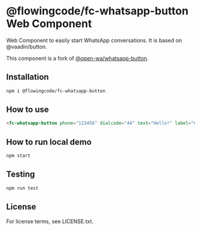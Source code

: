 # @flowingcode/fc-whatsapp-button Web Component

Web Component to easily start WhatsApp conversations. It is based on @vaadin/button. 

This component is a fork of [@open-wa/whatsapp-button](https://github.com/open-wa/whatsapp-button).

## Installation

```bash
npm i @flowingcode/fc-whatsapp-button
```

## How to use
```html
<fc-whatsapp-button phone="123456" dialcode="44" text="Hello!" label="Contact Us!"></fc-whatsapp-button>
```

## How to run local demo 

```bash
npm start
```

## Testing 

```bash
npm run test
```

## License
For license terms, see LICENSE.txt.
